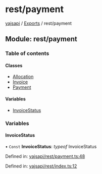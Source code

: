 # rest/payment

[yajsapi](https://github.com/golemfactory/yagna-docs/tree/1b9d66c57da52a346eb2988dcfe9aa00d2f3d587/yajsapi/README.md) / [Exports](https://github.com/golemfactory/yagna-docs/tree/1b9d66c57da52a346eb2988dcfe9aa00d2f3d587/yajsapi/modules.md) / rest/payment

## Module: rest/payment

### Table of contents

#### Classes

* [Allocation](https://github.com/golemfactory/yagna-docs/tree/1b9d66c57da52a346eb2988dcfe9aa00d2f3d587/yajsapi/classes/rest_payment.allocation.md)
* [Invoice](https://github.com/golemfactory/yagna-docs/tree/1b9d66c57da52a346eb2988dcfe9aa00d2f3d587/yajsapi/classes/rest_payment.invoice.md)
* [Payment](https://github.com/golemfactory/yagna-docs/tree/1b9d66c57da52a346eb2988dcfe9aa00d2f3d587/yajsapi/classes/rest_payment.payment.md)

#### Variables

* [InvoiceStatus](rest_payment.md#invoicestatus)

### Variables

#### InvoiceStatus

• `Const` **InvoiceStatus**: _typeof_ InvoiceStatus

Defined in: [yajsapi/rest/payment.ts:48](https://github.com/golemfactory/yajsapi/blob/0a8d8c8/yajsapi/rest/payment.ts#L48)

Defined in: [yajsapi/rest/index.ts:12](https://github.com/golemfactory/yajsapi/blob/0a8d8c8/yajsapi/rest/index.ts#L12)

